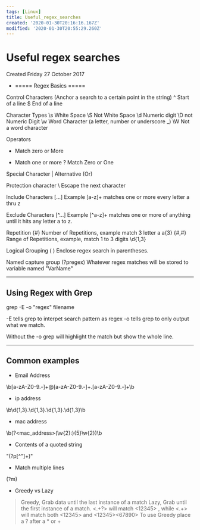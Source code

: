 ```yaml
---
tags: [Linux]
title: Useful_regex_searches
created: '2020-01-30T20:16:16.167Z'
modified: '2020-01-30T20:55:29.260Z'
---
```


# Useful regex searches
Created Friday 27 October 2017


* ===== Regex Basics =====



Control Characters (Anchor a search to a certain point in the string)
^ Start of a line
$ End of a line

Character Types
\s White Space
\S Not White Space
\d Numeric digit
\D not Numeric Digit
\w Word Character (a letter, number or underscore _)
\W Not a word character

Operators
 * Match zero or More
 + Match one or more
 ? Match Zero or One

Special Character
| Alternative (Or)

Protection character
\ Escape the next character

Include Characters
[...]  Example [a-z]+ matches one or more every letter a thru z

Exclude Characters
[^...] Example [^a-z]+ matches one or more of anything until it hits any letter a to z. 

Repetition
{#} Number of Repetitions, example match 3 letter a  a{3}
{#,#} Range of Repetitions, example, match 1 to 3 digits \d{1,3}

Logical Grouping
( <regex> )  Enclose regex search in parentheses. 
 
Named capture group
(?p<VarName>regex)  Whatever regex matches will be stored to variable named "VarName"

----

Using Regex with Grep
---------------------


grep -E -o "regex" filename

-E tells grep to interpet search pattern as regex
-o tells grep to only output what we match.  

Without the -o grep will highlight the match but show the whole line.  

---

Common examples
---------------



* Email Address

\b[a-zA-Z0-9.-]+@[a-zA-Z0-9.-]+\.[a-zA-Z0-9.-]+\b


* ip address 

\b\d{1,3}\.\d{1,3}\.\d{1,3}\.\d{1,3}\b


* mac address

\b(?<mac_address>(\w{2}:){5}\w{2})\b


* Contents of a quoted string

\"(?p<contents>[^"]+)\"


* Match multiple lines

(?m)


* Greedy vs Lazy

>Greedy, Grab data until the last instance of a match
>Lazy, Grab until the first instance of a match.
<.+?> will match <12345> , while
<.+> will match both <12345> and <12345><67890>
To use Greedy place a ? after a * or +


